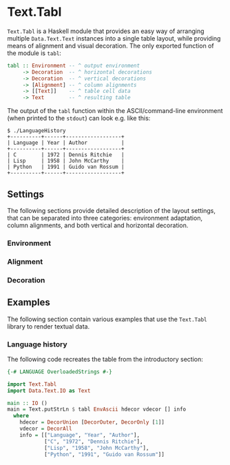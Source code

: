 # Text.Tabl
`Text.Tabl` is a Haskell module that provides an easy way of arranging
multiple `Data.Text.Text` instances into a single table layout, while
providing means of alignment and visual decoration. The only exported function
of the module is `tabl`:

```haskell
tabl :: Environment -- ^ output environment
     -> Decoration  -- ^ horizontal decorations
     -> Decoration  -- ^ vertical decorations
     -> [Alignment] -- ^ column alignments
     -> [[Text]]    -- ^ table cell data
     -> Text        -- ^ resulting table
```

The output of the `tabl` function within the ASCII/command-line
environment (when printed to the `stdout`) can look e.g. like this:
```
$ ./LanguageHistory
+----------+------+------------------+
| Language | Year | Author           |
+----------+------+------------------+
| C        | 1972 | Dennis Ritchie   |
| Lisp     | 1958 | John McCarthy    |
| Python   | 1991 | Guido van Rossum |
+----------+------+------------------+
```

## Settings
The following sections provide detailed description of the layout settings,
that can be separated into three categories: environment adaptation, column
alignments, and both vertical and horizontal decoration.

### Environment

### Alignment

### Decoration

## Examples
The following section contain various examples that use the `Text.Tabl` library
to render textual data.

### Language history
The following code recreates the table from the introductory section:
```haskell
{-# LANGUAGE OverloadedStrings #-}

import Text.Tabl
import Data.Text.IO as Text

main :: IO ()
main = Text.putStrLn $ tabl EnvAscii hdecor vdecor [] info
  where
    hdecor = DecorUnion [DecorOuter, DecorOnly [1]]
    vdecor = DecorAll
    info = [["Language", "Year", "Author"],
            ["C", "1972", "Dennis Ritchie"],
            ["Lisp", "1958", "John McCarthy"],
            ["Python", "1991", "Guido van Rossum"]]
```


